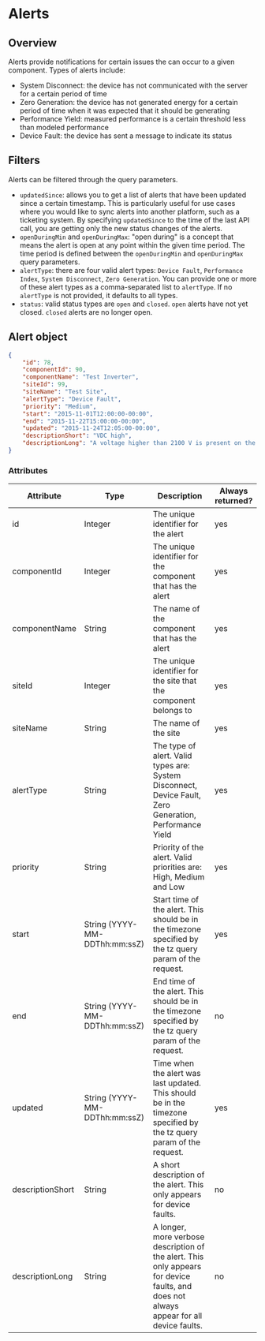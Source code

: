 # Alerts

## Overview

Alerts provide notifications for certain issues the can occur to a given component. Types of alerts include:

* System Disconnect: the device has not communicated with the server for a certain period of time
* Zero Generation: the device has not generated energy for a certain period of time when it was expected that it should be generating
* Performance Yield: measured performance is a certain threshold less than modeled performance
* Device Fault: the device has sent a message to indicate its status

## Filters

Alerts can be filtered through the query parameters.
- `updatedSince`: allows you to get a list of alerts that have been updated since a certain timestamp. This is particularly useful for use cases where you would like to sync alerts into another platform, such as a ticketing system. By specifying `updatedSince` to the time of the last API call, you are getting only the new status changes of the alerts.
- `openDuringMin` and `openDuringMax`: "open during" is a concept that means the alert is open at any point within the given time period. The time period is defined between the `openDuringMin` and `openDuringMax` query parameters.
- `alertType`: there are four valid alert types: `Device Fault`, `Performance Index`, `System Disconnect`, `Zero Generation`. You can provide one or more of these alert types as a comma-separated list to `alertType`. If no `alertType` is not provided, it defaults to all types.
- `status`: valid status types are `open` and `closed`. `open` alerts have not yet closed. `closed` alerts are no longer open.

## Alert object

```json
{
    "id": 78,
    "componentId": 90,
    "componentName": "Test Inverter",
    "siteId": 99,
    "siteName": "Test Site",
    "alertType": "Device Fault",
    "priority": "Medium",
    "start": "2015-11-01T12:00:00-00:00",
    "end": "2015-11-22T15:00:00-00:00",
    "updated": "2015-11-24T12:05:00-00:00",
    "descriptionShort": "VDC high",
    "descriptionLong": "A voltage higher than 2100 V is present on the DC bus. (Resettable)"
}
```

### Attributes

Attribute | Type| Description | Always returned?
---|---|---|---
id | Integer | The unique identifier for the alert | yes
componentId | Integer | The unique identifier for the component that has the alert | yes
componentName | String | The name of the component that has the alert | yes
siteId | Integer | The unique identifier for the site that the component belongs to | yes
siteName | String | The name of the site | yes
alertType | String | The type of alert. Valid types are: System Disconnect, Device Fault, Zero Generation, Performance Yield | yes
priority | String | Priority of the alert. Valid priorities are: High, Medium and Low | yes
start | String (YYYY-MM-DDThh:mm:ssZ) | Start time of the alert. This should be in the timezone specified by the tz query param of the request. | yes
end | String (YYYY-MM-DDThh:mm:ssZ) | End time of the alert. This should be in the timezone specified by the tz query param of the request. | no
updated | String (YYYY-MM-DDThh:mm:ssZ) | Time when the alert was last updated. This should be in the timezone specified by the tz query param of the request. | yes
descriptionShort | String | A short description of the alert. This only appears for device faults. | no
descriptionLong | String | A longer, more verbose description of the alert. This only appears for device faults, and does not always appear for all device faults. | no
